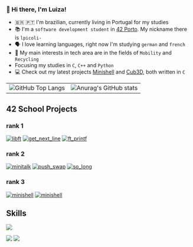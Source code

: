 ### 👋 Hi there, I'm Luiza! 

- 🇧🇷 🇵🇹 I'm brazilian, currently living in Portugal for my studies
- 📚 I'm a `software development student` in [42 Porto](https://www.42porto.com/). My nickname there is `lpicoli-`
- 🗣️ I love learning languages, right now I'm studying `german` and `french`
- 👀 My main interests in tech area are in the fields of `Mobility` and `Recycling`
- Focusing my studies in `C`, `C++` and `Python`
- 💻 Check out my latest projects [Minishell](https://github.com/ziliolu/42_minishell) and [Cub3D](https://github.com/ziliolu/42_cub3D), both written in `C`

<table style="border: none;">
  <tr>
    <td style="border: none;">
      <img src="https://github-readme-stats.vercel.app/api/top-langs/?username=ziliolu&layout=compact&theme=radical&&hide=jupyter%20notebook,php,makefile,c%2B%2B,cmake,hack,shell,html,css&langs_count=6&hide_border=True&line_height=20&PAT_1" alt="GitHub Top Langs" style="border: none;" />
    </td>
    <td style="border: none;">
      <img src="https://github-readme-stats.vercel.app/api?username=ziliolu&theme=dracula&show_icons=true" alt="Anurag's GitHub stats" style="border: none;" />
    </td>
  </tr>
</table>

## 42 School Projects
### rank 1
[![libft](https://github.com/ziliolu/42-project-badges/blob/main/badges/libftm.png)](https://github.com/ziliolu/42_libft)
[![get_next_line](https://github.com/ziliolu/42-project-badges/blob/main/badges/get_next_linem.png)](https://github.com/ziliolu/42_get_next_line)
[![ft_printf](https://github.com/ziliolu/42-project-badges/blob/main/badges/ft_printfe.png)](https://github.com/ziliolu/42_printf)

### rank 2
[![minitalk](https://github.com/ziliolu/42-project-badges/blob/main/badges/minitalkm.png)](https://github.com/ziliolu/42_minitalk)
[![push_swap](https://github.com/ziliolu/42-project-badges/blob/main/badges/push_swape.png)](https://github.com/ziliolu/42_push_swap)
[![so_long](https://github.com/ziliolu/42-project-badges/blob/main/badges/so_longe.png)](https://github.com/ziliolu/42_so_long)

### rank 3
[![minishell](https://github.com/ziliolu/42-project-badges/blob/main/badges/minishelle.png)](https://github.com/ziliolu/42_minishell)
[![minishell](https://github.com/ziliolu/42-project-badges/blob/main/badges/philosopherse.png)](https://github.com/ziliolu/42_philosophers)

## Skills
<p align="left">
  <a href="https://skillicons.dev">
    <img src="https://skillicons.dev/icons?i=c,python,java,html,css,git,github,bash,linux,vim,vscode" />
  </a>
</p>

<a href = "mailto:luzilio.p@gmail.com"><img src="https://img.shields.io/badge/-Gmail-%23333?style=for-the-badge&logo=gmail&logoColor=white" target="_blank"></a>
<a href="https://www.linkedin.com/in/luiza-zilio-4a7a14205/" target="_blank"><img src="https://img.shields.io/badge/-LinkedIn-%230077B5?style=for-the-badge&logo=linkedin&logoColor=white" target="_blank"></a> 
<!--
**ziliolu/ziliolu** is a ✨ _special_ ✨ repository because its `README.md` (this file) appears on your GitHub profile.

Here are some ideas to get you started:

- 🔭 I’m currently working on ...
- 🌱 I’m currently learning ...
- 👯 I’m looking to collaborate on ...
- 🤔 I’m looking for help with ...
- 💬 Ask me about ...
- 📫 How to reach me: ...
- 😄 Pronouns: ...
- ⚡ Fun fact: ...
-->
